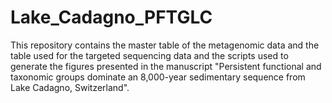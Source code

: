 # Lake_Cadagno_PFTGLC
This repository contains the master table of the metagenomic data and the table used for the targeted sequencing data and the scripts used to generate the figures presented in the manuscript "Persistent functional and taxonomic groups dominate an 8,000-year sedimentary sequence from Lake Cadagno, Switzerland".
